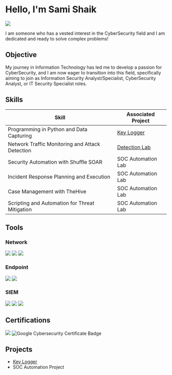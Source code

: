 # Hello, I'm Sami Shaik
<a href="www.linkedin.com/in/sami-shaik"><img src="https://img.shields.io/badge/-LinkedIn-0072b1?&style=for-the-badge&logo=linkedin&logoColor=white" /></a>

I am someone who has a vested interest in the CyberSecurity field and I am dedicated and ready to solve complex problems!

## Objective

My journey in Information Technology has led me to develop a passion for CyberSecurity, and I am now eager to transition into this field, specifically aiming to join as Information Security Analyst/Specialist, CyberSecurity Analyst, or IT Security Specialist roles. 
## Skills

| Skill                                         | Associated Project         |
|-----------------------------------------------|----------------------------|
| Programming in Python and Data Capturing          | <a href="https://github.com/PracticalAsian/Key-Logger/tree/main">Key Logger</a>|
| Network Traffic Monitoring and Attack Detection | <a href="https://google.com">Detection Lab</a>|
| Security Automation with Shuffle SOAR         | SOC Automation Lab|
| Incident Response Planning and Execution      | SOC Automation Lab|
| Case Management with TheHive                  | SOC Automation Lab|
| Scripting and Automation for Threat Mitigation | SOC Automation Lab|

## Tools

### Network
<div>
    <img src="https://img.shields.io/badge/-Wireshark-1679A7?&style=for-the-badge&logo=Wireshark&logoColor=white" />
    <img src="https://img.shields.io/badge/-Suricata-EF3B2D?&style=for-the-badge&logo=Suricata&logoColor=white" />
    <img src="https://img.shields.io/badge/-Zeek-777BB4?&style=for-the-badge&logo=Zeek&logoColor=white" />
</div>

### Endpoint
<div>
    <img src="https://img.shields.io/badge/-Microsoft_Defender_for_Endpoint-00A4EF?&style=for-the-badge&logo=Microsoft&logoColor=white" />
    <img src="https://img.shields.io/badge/-Velociraptor-4B275F?&style=for-the-badge&logo=Velociraptor&logoColor=white" />
</div>

### SIEM
<div>
    <img src="https://img.shields.io/badge/-Microsoft_Sentinel-0078D4?&style=for-the-badge&logo=Microsoft&logoColor=white" />
    <img src="https://img.shields.io/badge/-Splunk-000000?&style=for-the-badge&logo=Splunk&logoColor=white" />
    <img src="https://img.shields.io/badge/-Elastic-005571?&style=for-the-badge&logo=Elastic&logoColor=white" />
</div>

## Certifications
<div>
<img src="https://img.shields.io/badge/-Security%2B-FF0000?&style=for-the-badge&logo=CompTIA&logoColor=white" />
<img src="https://img.shields.io/badge/Google%20Cybersecurity%20Certificate-4285F4?style=for-the-badge&logo=Google&logoColor=white" alt="Google Cybersecurity Certificate Badge"/>
</div>

## Projects
- <a href="https://github.com/PracticalAsian/Key-Logger/tree/main">Key Logger</a>
- SOC Automation Project

